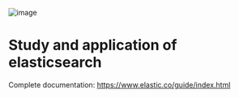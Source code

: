 ![image](https://user-images.githubusercontent.com/30927213/120871584-636d8e80-c572-11eb-9136-f283f27f3245.png)
#  Study and application of elasticsearch

Complete documentation: https://www.elastic.co/guide/index.html 

